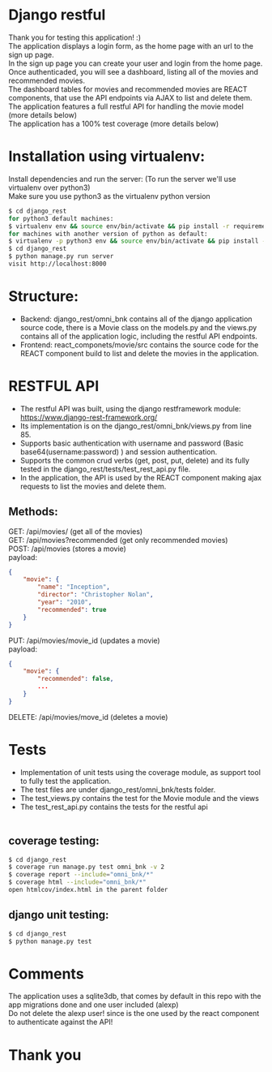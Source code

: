 # Django restful
Thank you for testing this application! :)<br />
The application displays a login form, as the home page with an url to the sign up page.<br />
In the sign up page you can create your user and login from the home page.<br />
Once authenticaded, you will see a dashboard, listing all of the movies and recommended movies.<br />
The dashboard tables for movies and recommended movies are REACT components, that use the API endpoints via AJAX to list and delete them.<br />
The application features a full restful API for handling the movie model (more details below)<br />
The application has a 100% test coverage (more details below)<br />
# Installation using virtualenv:
Install dependencies and run the server: (To run the server we'll use virtualenv over python3)<br />
Make sure you use python3 as the virtualenv python version<br />
```sh
$ cd django_rest
for python3 default machines:
$ virtualenv env && source env/bin/activate && pip install -r requirements.txt
for machines with another version of python as default:
$ virtualenv -p python3 env && source env/bin/activate && pip install -r requirements.txt
$ cd django_rest
$ python manage.py run server
visit http://localhost:8000
```
# Structure:
- Backend: django_rest/omni_bnk contains all of the django application source code, there is a Movie class on the models.py and the views.py contains all of the application logic, including the restful API endpoints.<br />
- Frontend: react_componets/movie/src contains the source code for the REACT component build to list and delete the movies in the application.

# RESTFUL API
- The restful API was built, using the django restframework module: https://www.django-rest-framework.org/<br />
- Its implementation is on the django_rest/omni_bnk/views.py from line 85.<br />
- Supports basic authentication with username and password (Basic base64(username:password) ) and session authentication.<br />
- Supports the common crud verbs (get, post, put, delete) and its fully tested in the django_rest/tests/test_rest_api.py file.<br />
- In the application, the API is used by the REACT component making ajax requests to list the movies and delete them.<br />
## Methods:<br />
GET: /api/movies/ (get all of the movies)<br />
GET: /api/movies?recommended (get only recommended movies)<br />
POST: /api/movies (stores a movie)<br />
payload:
```json
{
	"movie": {
		"name": "Inception",
		"director": "Christopher Nolan",
		"year": "2010",
		"recommended": true
	}
}
```
PUT: /api/movies/movie_id (updates a movie)<br />
payload:
```json
{
	"movie": {
        "recommended": false,
        ...
	}
}
```
DELETE: /api/movies/move_id (deletes a movie)

# Tests
- Implementation of unit tests using the coverage module, as support tool to fully test the application.<br />
- The test files are under django_rest/omni_bnk/tests folder.<br />
- The test_views.py contains the test for the Movie module and the views<br />
- The test_rest_api.py contains the tests for the restful api<br /><br />
## coverage testing:
```sh
$ cd django_rest
$ coverage run manage.py test omni_bnk -v 2
$ coverage report --include="omni_bnk/*"
$ coverage html --include="omni_bnk/*"
open htmlcov/index.html in the parent folder
```
## django unit testing:
```sh
$ cd django_rest
$ python manage.py test
```
# Comments
The application uses a sqlite3db, that comes by default in this repo with the app migrations done and one user included (alexp)<br />
Do not delete the alexp user! since is the one used by the react component to authenticate against the API!

# Thank you